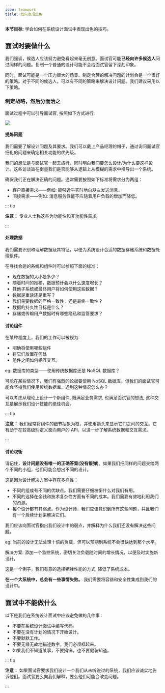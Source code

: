```yaml
---
icon: teamwork
title: 如何表现出色
---
```


**本节目标:** 学会如何在系统设计面试中表现出色的技巧。

## 面试时要做什么

我们强调，候选人应该努力避免看起来毫无创意。面试官可能**已经向许多候选人**问过同样的问题。复制一个普通的设计可能不会给面试官留下深刻印象。

同时，面试可能是一个压力很大的场景。制定合理的解决问题的计划会是一个很好的策略。对于不同的候选人，可以有不同的策略来解决设计问题。我们建议采用以下策略。

### 制定战略，然后分而治之

面试过程中可以引导面试官, 按照如下方式进行:

![](https://cdn.jsdelivr.net/gh/gaoxiang15125/BlogImage@master/1676013160115.png)



#### 提炼问题

我们需要了解设计问题及其要求。我们可以戴上产品经理的帽子，通过询问面试官细化的问题来确定相关功能的优先级。

我们的想法是与面试官一起去旅行，同时明白我们要怎么设计/为什么要这样设计。这些访谈旨在衡量我们是否能够从逻辑上从模糊的需求中推导出一个系统。

确保我们正在解决正确的问题。通常需要按照如下标准将需求分为两组：

- 客户直接需求——例如: 能够近乎实时地向朋友发送消息。
- 间接需求——例如: 消息服务性能不应随着用户负载的增加而降低。

::: tip

**注意：** 专业人士称这些为功能性和非功能性需求。

:::

#### 处理数据

我们需要识别和理解数据及其特征，以便为系统设计合适的数据存储系统和数据处理组件。

在寻找合适的系统和组件时可以参照下面的标准：

- 现在数据的大小是多少？
- 随着时间的推移，数据预计会以什么速度增长？
- 其他子系统或最终用户将如何使用这些数据？
- 数据是重读还是重写？
- 我们需要数据的严格一致性，还是最终一致性？
- 数据的持久性目标是什么？
- 存储或传输用户数据时有哪些隐私和监管要求？

#### 讨论组件

在某种程度上，我们的工作可以被视为:

- 明确将使用哪些组件
- 将它们放置在何处
- 组件之间如何相互交互。

eg: 数据库的类型——使用传统数据库还是 NoSQL 数据库？

可能在某些情况下，我们有强烈的论据要使用 NoSQL 数据库，但我们的面试官可能会坚持我们使用传统数据库。遇到这种情况怎么办？

可以考虑从理论上设计一个新组件, 既满足业务需求, 也满足面试官的想法, 这种交互是展示我们设计技能的绝佳机会。

::: tip

**注意：** 我们经常将组件的细节抽象为框，并使用箭头来显示它们之间的交互。它有助于在较高级别定义面向用户的 API，以进一步了解系统数据和交互需求。

:::

#### 讨论权衡

请记住，**设计问题没有唯一的正确答案(没有银弹)**。如果我们把同样的问题交给两个不同的小组，他们可能会想出不同的设计。

这是因为设计解决方案中存在多样性：

- 不同的组成有不同的优缺点。我们需要仔细权衡什么对我们有用。
- 不同的选择在金钱和技术复杂性方面有不同的成本。我们需要有效地利用我们的资源。
- 每个设计都有其弱点。作为设计师，我们应该意识到所有这些问题，并且我们有一个后续计划来解决它们。

我们应该向面试官指出我们设计中的弱点，并解释为什么我们还没有解决这些问题。

eg: 当前的设计无法处理十倍的负载，但可以预期到系统不会很快达到那个水平。

解决方案: 添加一个监控系统，密切关注负载随时间的增长情况，以便及时实施新设计。

这是一个例子，我们有意的选择牺牲性能的方式, 降低了系统成本。

**在一个大系统中，总会有一些事情失败。** 我们需要将容错和安全性集成到我们的设计中。

## 面试中不能做什么

以下是我们在系统设计面试中应该避免做的几件事：

- 不要在系统设计面试中编写代码。
- 不要在没有计划的情况下开始设计。
- 不要默默工作。
- 不要无缘无故地描述数字。我们必须框起来。
- 如果我们不知道某事，不要掩饰，也不要假装知道。

::: tip

**注意：** 如果面试官要求我们设计一个我们从未听说过的系统，我们应该诚实地告诉他们。面试官要么向我们解释，要么他们可能会改变问题。

:::